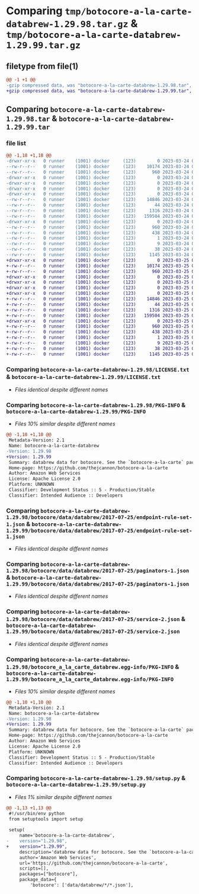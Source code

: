 # Comparing `tmp/botocore-a-la-carte-databrew-1.29.98.tar.gz` & `tmp/botocore-a-la-carte-databrew-1.29.99.tar.gz`

## filetype from file(1)

```diff
@@ -1 +1 @@
-gzip compressed data, was "botocore-a-la-carte-databrew-1.29.98.tar", last modified: Fri Mar 24 01:24:11 2023, max compression
+gzip compressed data, was "botocore-a-la-carte-databrew-1.29.99.tar", last modified: Sat Mar 25 01:22:31 2023, max compression
```

## Comparing `botocore-a-la-carte-databrew-1.29.98.tar` & `botocore-a-la-carte-databrew-1.29.99.tar`

### file list

```diff
@@ -1,18 +1,18 @@
-drwxr-xr-x   0 runner    (1001) docker     (123)        0 2023-03-24 01:24:11.933870 botocore-a-la-carte-databrew-1.29.98/
--rw-r--r--   0 runner    (1001) docker     (123)    10174 2023-03-24 01:24:11.000000 botocore-a-la-carte-databrew-1.29.98/LICENSE.txt
--rw-r--r--   0 runner    (1001) docker     (123)      960 2023-03-24 01:24:11.933870 botocore-a-la-carte-databrew-1.29.98/PKG-INFO
-drwxr-xr-x   0 runner    (1001) docker     (123)        0 2023-03-24 01:24:11.933870 botocore-a-la-carte-databrew-1.29.98/botocore/
-drwxr-xr-x   0 runner    (1001) docker     (123)        0 2023-03-24 01:24:11.933870 botocore-a-la-carte-databrew-1.29.98/botocore/data/
-drwxr-xr-x   0 runner    (1001) docker     (123)        0 2023-03-24 01:24:11.933870 botocore-a-la-carte-databrew-1.29.98/botocore/data/databrew/
-drwxr-xr-x   0 runner    (1001) docker     (123)        0 2023-03-24 01:24:11.933870 botocore-a-la-carte-databrew-1.29.98/botocore/data/databrew/2017-07-25/
--rw-r--r--   0 runner    (1001) docker     (123)    14846 2023-03-24 01:23:57.000000 botocore-a-la-carte-databrew-1.29.98/botocore/data/databrew/2017-07-25/endpoint-rule-set-1.json
--rw-r--r--   0 runner    (1001) docker     (123)       44 2023-03-24 01:23:57.000000 botocore-a-la-carte-databrew-1.29.98/botocore/data/databrew/2017-07-25/examples-1.json
--rw-r--r--   0 runner    (1001) docker     (123)     1316 2023-03-24 01:23:57.000000 botocore-a-la-carte-databrew-1.29.98/botocore/data/databrew/2017-07-25/paginators-1.json
--rw-r--r--   0 runner    (1001) docker     (123)   159504 2023-03-24 01:23:57.000000 botocore-a-la-carte-databrew-1.29.98/botocore/data/databrew/2017-07-25/service-2.json
-drwxr-xr-x   0 runner    (1001) docker     (123)        0 2023-03-24 01:24:11.933870 botocore-a-la-carte-databrew-1.29.98/botocore_a_la_carte_databrew.egg-info/
--rw-r--r--   0 runner    (1001) docker     (123)      960 2023-03-24 01:24:11.000000 botocore-a-la-carte-databrew-1.29.98/botocore_a_la_carte_databrew.egg-info/PKG-INFO
--rw-r--r--   0 runner    (1001) docker     (123)      438 2023-03-24 01:24:11.000000 botocore-a-la-carte-databrew-1.29.98/botocore_a_la_carte_databrew.egg-info/SOURCES.txt
--rw-r--r--   0 runner    (1001) docker     (123)        1 2023-03-24 01:24:11.000000 botocore-a-la-carte-databrew-1.29.98/botocore_a_la_carte_databrew.egg-info/dependency_links.txt
--rw-r--r--   0 runner    (1001) docker     (123)        9 2023-03-24 01:24:11.000000 botocore-a-la-carte-databrew-1.29.98/botocore_a_la_carte_databrew.egg-info/top_level.txt
--rw-r--r--   0 runner    (1001) docker     (123)       38 2023-03-24 01:24:11.933870 botocore-a-la-carte-databrew-1.29.98/setup.cfg
--rw-r--r--   0 runner    (1001) docker     (123)     1145 2023-03-24 01:24:11.000000 botocore-a-la-carte-databrew-1.29.98/setup.py
+drwxr-xr-x   0 runner    (1001) docker     (123)        0 2023-03-25 01:22:31.366872 botocore-a-la-carte-databrew-1.29.99/
+-rw-r--r--   0 runner    (1001) docker     (123)    10174 2023-03-25 01:22:31.000000 botocore-a-la-carte-databrew-1.29.99/LICENSE.txt
+-rw-r--r--   0 runner    (1001) docker     (123)      960 2023-03-25 01:22:31.366872 botocore-a-la-carte-databrew-1.29.99/PKG-INFO
+drwxr-xr-x   0 runner    (1001) docker     (123)        0 2023-03-25 01:22:31.362872 botocore-a-la-carte-databrew-1.29.99/botocore/
+drwxr-xr-x   0 runner    (1001) docker     (123)        0 2023-03-25 01:22:31.362872 botocore-a-la-carte-databrew-1.29.99/botocore/data/
+drwxr-xr-x   0 runner    (1001) docker     (123)        0 2023-03-25 01:22:31.362872 botocore-a-la-carte-databrew-1.29.99/botocore/data/databrew/
+drwxr-xr-x   0 runner    (1001) docker     (123)        0 2023-03-25 01:22:31.366872 botocore-a-la-carte-databrew-1.29.99/botocore/data/databrew/2017-07-25/
+-rw-r--r--   0 runner    (1001) docker     (123)    14846 2023-03-25 01:22:12.000000 botocore-a-la-carte-databrew-1.29.99/botocore/data/databrew/2017-07-25/endpoint-rule-set-1.json
+-rw-r--r--   0 runner    (1001) docker     (123)       44 2023-03-25 01:22:12.000000 botocore-a-la-carte-databrew-1.29.99/botocore/data/databrew/2017-07-25/examples-1.json
+-rw-r--r--   0 runner    (1001) docker     (123)     1316 2023-03-25 01:22:12.000000 botocore-a-la-carte-databrew-1.29.99/botocore/data/databrew/2017-07-25/paginators-1.json
+-rw-r--r--   0 runner    (1001) docker     (123)   159504 2023-03-25 01:22:12.000000 botocore-a-la-carte-databrew-1.29.99/botocore/data/databrew/2017-07-25/service-2.json
+drwxr-xr-x   0 runner    (1001) docker     (123)        0 2023-03-25 01:22:31.366872 botocore-a-la-carte-databrew-1.29.99/botocore_a_la_carte_databrew.egg-info/
+-rw-r--r--   0 runner    (1001) docker     (123)      960 2023-03-25 01:22:31.000000 botocore-a-la-carte-databrew-1.29.99/botocore_a_la_carte_databrew.egg-info/PKG-INFO
+-rw-r--r--   0 runner    (1001) docker     (123)      438 2023-03-25 01:22:31.000000 botocore-a-la-carte-databrew-1.29.99/botocore_a_la_carte_databrew.egg-info/SOURCES.txt
+-rw-r--r--   0 runner    (1001) docker     (123)        1 2023-03-25 01:22:31.000000 botocore-a-la-carte-databrew-1.29.99/botocore_a_la_carte_databrew.egg-info/dependency_links.txt
+-rw-r--r--   0 runner    (1001) docker     (123)        9 2023-03-25 01:22:31.000000 botocore-a-la-carte-databrew-1.29.99/botocore_a_la_carte_databrew.egg-info/top_level.txt
+-rw-r--r--   0 runner    (1001) docker     (123)       38 2023-03-25 01:22:31.366872 botocore-a-la-carte-databrew-1.29.99/setup.cfg
+-rw-r--r--   0 runner    (1001) docker     (123)     1145 2023-03-25 01:22:31.000000 botocore-a-la-carte-databrew-1.29.99/setup.py
```

### Comparing `botocore-a-la-carte-databrew-1.29.98/LICENSE.txt` & `botocore-a-la-carte-databrew-1.29.99/LICENSE.txt`

 * *Files identical despite different names*

### Comparing `botocore-a-la-carte-databrew-1.29.98/PKG-INFO` & `botocore-a-la-carte-databrew-1.29.99/PKG-INFO`

 * *Files 10% similar despite different names*

```diff
@@ -1,10 +1,10 @@
 Metadata-Version: 2.1
 Name: botocore-a-la-carte-databrew
-Version: 1.29.98
+Version: 1.29.99
 Summary: databrew data for botocore. See the `botocore-a-la-carte` package for more info.
 Home-page: https://github.com/thejcannon/botocore-a-la-carte
 Author: Amazon Web Services
 License: Apache License 2.0
 Platform: UNKNOWN
 Classifier: Development Status :: 5 - Production/Stable
 Classifier: Intended Audience :: Developers
```

### Comparing `botocore-a-la-carte-databrew-1.29.98/botocore/data/databrew/2017-07-25/endpoint-rule-set-1.json` & `botocore-a-la-carte-databrew-1.29.99/botocore/data/databrew/2017-07-25/endpoint-rule-set-1.json`

 * *Files identical despite different names*

### Comparing `botocore-a-la-carte-databrew-1.29.98/botocore/data/databrew/2017-07-25/paginators-1.json` & `botocore-a-la-carte-databrew-1.29.99/botocore/data/databrew/2017-07-25/paginators-1.json`

 * *Files identical despite different names*

### Comparing `botocore-a-la-carte-databrew-1.29.98/botocore/data/databrew/2017-07-25/service-2.json` & `botocore-a-la-carte-databrew-1.29.99/botocore/data/databrew/2017-07-25/service-2.json`

 * *Files identical despite different names*

### Comparing `botocore-a-la-carte-databrew-1.29.98/botocore_a_la_carte_databrew.egg-info/PKG-INFO` & `botocore-a-la-carte-databrew-1.29.99/botocore_a_la_carte_databrew.egg-info/PKG-INFO`

 * *Files 10% similar despite different names*

```diff
@@ -1,10 +1,10 @@
 Metadata-Version: 2.1
 Name: botocore-a-la-carte-databrew
-Version: 1.29.98
+Version: 1.29.99
 Summary: databrew data for botocore. See the `botocore-a-la-carte` package for more info.
 Home-page: https://github.com/thejcannon/botocore-a-la-carte
 Author: Amazon Web Services
 License: Apache License 2.0
 Platform: UNKNOWN
 Classifier: Development Status :: 5 - Production/Stable
 Classifier: Intended Audience :: Developers
```

### Comparing `botocore-a-la-carte-databrew-1.29.98/setup.py` & `botocore-a-la-carte-databrew-1.29.99/setup.py`

 * *Files 1% similar despite different names*

```diff
@@ -1,13 +1,13 @@
 #!/usr/bin/env python
 from setuptools import setup
 
 setup(
     name='botocore-a-la-carte-databrew',
-    version="1.29.98",
+    version="1.29.99",
     description='databrew data for botocore. See the `botocore-a-la-carte` package for more info.',
     author='Amazon Web Services',
     url='https://github.com/thejcannon/botocore-a-la-carte',
     scripts=[],
     packages=["botocore"],
     package_data={
         'botocore': ['data/databrew/*/*.json'],
```

